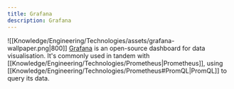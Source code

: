 ```yaml
---
title: Grafana
description: Grafana
---
```


![[Knowledge/Engineering/Technologies/assets/grafana-wallpaper.png|800]]
[Grafana](https://grafana.com/) is an open-source dashboard for data visualisation. It's commonly used in tandem with [[Knowledge/Engineering/Technologies/Prometheus|Prometheus]], using [[Knowledge/Engineering/Technologies/Prometheus#PromQL|PromQL]] to query its data.
